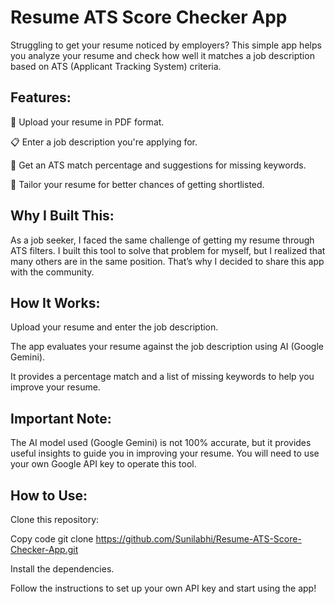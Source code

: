 # Resume ATS Score Checker App

Struggling to get your resume noticed by employers? This simple app helps you analyze your resume and check how well it matches a job description based on ATS (Applicant Tracking System) criteria.

## Features:

📄 Upload your resume in PDF format.

📋 Enter a job description you're applying for.

🎯 Get an ATS match percentage and suggestions for missing keywords.

🚀 Tailor your resume for better chances of getting shortlisted.

## Why I Built This:

As a job seeker, I faced the same challenge of getting my resume through ATS filters. I built this tool to solve that problem for myself, but I realized that many others are in the same position. That’s why I decided to share this app with the community.

## How It Works:

Upload your resume and enter the job description.

The app evaluates your resume against the job description using AI (Google Gemini).

It provides a percentage match and a list of missing keywords to help you improve your resume.

## Important Note:

The AI model used (Google Gemini) is not 100% accurate, but it provides useful insights to guide you in improving your resume.
You will need to use your own Google API key to operate this tool.

## How to Use:

Clone this repository:

Copy code
git clone https://github.com/Sunilabhi/Resume-ATS-Score-Checker-App.git

Install the dependencies.

Follow the instructions to set up your own API key and start using the app!
